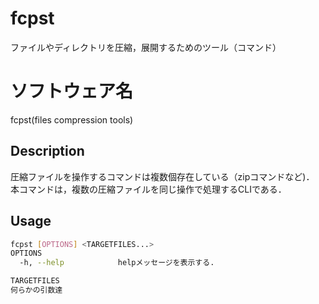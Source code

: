 # fcpst
ファイルやディレクトリを圧縮，展開するためのツール（コマンド）

# ソフトウェア名
fcpst(files compression tools)

## Description
圧縮ファイルを操作するコマンドは複数個存在している（zipコマンドなど)．  
本コマンドは，複数の圧縮ファイルを同じ操作で処理するCLIである．  

## Usage
```sh
fcpst [OPTIONS] <TARGETFILES...>
OPTIONS
  -h, --help            helpメッセージを表示する.

TARGETFILES
何らかの引数達

```
